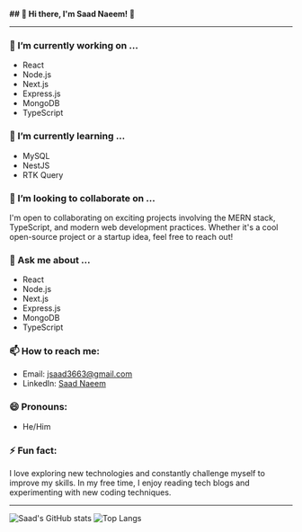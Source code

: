 **## 🌟 Hi there, I'm Saad Naeem! 🌟**

---

### 🔭 I’m currently working on ...
- React
- Node.js
- Next.js
- Express.js
- MongoDB
- TypeScript

### 🌱 I’m currently learning ...
- MySQL
- NestJS
- RTK Query

### 👯 I’m looking to collaborate on ...
I'm open to collaborating on exciting projects involving the MERN stack, TypeScript, and modern web development practices. Whether it's a cool open-source project or a startup idea, feel free to reach out!

### 💬 Ask me about ...
- React
- Node.js
- Next.js
- Express.js
- MongoDB
- TypeScript

### 📫 How to reach me:
- Email: [jsaad3663@gmail.com](mailto:jsaad3663@gmail.com)
- LinkedIn: [Saad Naeem](https://www.linkedin.com/in/saad-naeem-271404218/)

### 😄 Pronouns: 
- He/Him

### ⚡ Fun fact:
I love exploring new technologies and constantly challenge myself to improve my skills. In my free time, I enjoy reading tech blogs and experimenting with new coding techniques.

---

![Saad's GitHub stats](https://github-readme-stats.vercel.app/api?username=yourusername&show_icons=true&theme=radical)
![Top Langs](https://github-readme-stats.vercel.app/api/top-langs/?username=yourusername&layout=compact&theme=radical)

